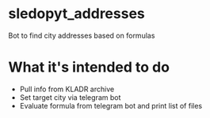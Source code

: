 # sledopyt_addresses
Bot to find city addresses based on formulas

# What it's intended to do
- Pull info from KLADR archive
- Set target city via telegram bot
- Evaluate formula from telegram bot and print list of files